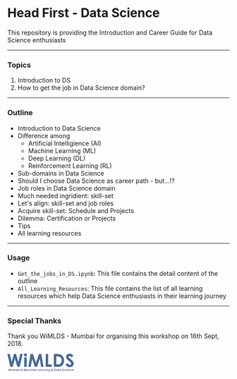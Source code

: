 # Head First - Data Science

This repository is providing the Introduction and Career Guide for Data Science enthusiasts

-----

### Topics

1. Introduction to DS
2. How to get the job in Data Science domain?

--------

### Outline

* Introduction to Data Science
* Difference among
    * Artificial Intelligience (AI)
    * Machine Learning (ML)
    * Deep Learning (DL)
    * Reinforcement Learning (RL)
* Sub-domains in Data Science
* Should I choose Data Science as career path - but...!?
* Job roles in Data Science domain
* Much needed ingridient: skill-set
* Let's align: skill-set and job roles
* Acquire skill-set: Schedule and Projects
* Dilemma: Certification or Projects
* Tips
* All learning resources

------

### Usage
* `Get_the_jobs_in_DS.ipynb`: This file contains the detail content of the outline
* `All_Learning_Resources`: This file contains the list of all learning resources which help Data Science enthusiasts in their learning journey

------

### Special Thanks

Thank you WiMLDS - Mumbai for organising this workshop on 16th Sept, 2018.


<img src="https://raw.githubusercontent.com/jalajthanaki/Get_Jobs_in_Data_Science/master/imgs/logo2.jpg" 
align="middle" alt="LOGO2" style="width:30%;height:30%;align:center;">

